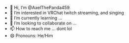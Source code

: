 - 👋 Hi, I’m @AxelThePanda459
- 👀 I’m interested in VRChat twitch streaming, and singing
- 🌱 I’m currently learning ...
- 💞️ I’m looking to collaborate on ...
- 📫 How to reach me ... dont lol
- 😄 Pronouns: He/Him


<!---
AxelThePanda459/AxelThePanda459 is a ✨ special ✨ repository because its `README.md` (this file) appears on your GitHub profile.
You can click the Preview link to take a look at your changes.
--->
